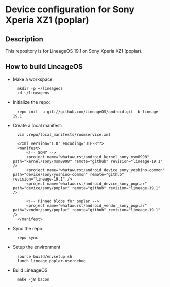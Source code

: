 Device configuration for Sony Xperia XZ1 (poplar)
========================================================

Description
-----------

This repository is for LineageOS 19.1 on Sony Xperia XZ1 (poplar).

How to build LineageOS
----------------------

* Make a workspace:

        mkdir -p ~/lineageos
        cd ~/lineageos

* Initialize the repo:

        repo init -u git://github.com/LineageOS/android.git -b lineage-19.1

* Create a local manifest:

        vim .repo/local_manifests/roomservice.xml

        <?xml version="1.0" encoding="UTF-8"?>
        <manifest>
            <!-- SONY -->
            <project name="whatawurst/android_kernel_sony_msm8998" path="kernel/sony/msm8998" remote="github" revision="lineage-19.1" />
            <project name="whatawurst/android_device_sony_yoshino-common" path="device/sony/yoshino-common" remote="github" revision="lineage-19.1" />
            <project name="whatawurst/android_device_sony_poplar" path="device/sony/poplar" remote="github" revision="lineage-19.1" />

            <!-- Pinned blobs for poplar -->
            <project name="whatawurst/android_vendor_sony_poplar" path="vendor/sony/poplar" remote="github" revision="lineage-19.1" />
        </manifest>

* Sync the repo:

        repo sync

* Setup the environment

        source build/envsetup.sh
        lunch lineage_poplar-userdebug

* Build LineageOS

        make -j8 bacon
